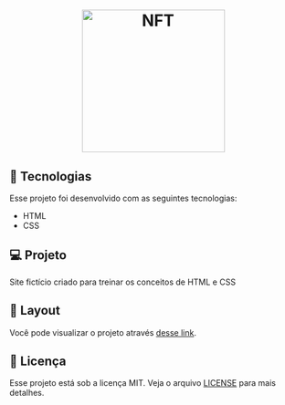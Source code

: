 <h1 align="center">
  <img alt="NFT" title="NFT" src="https://cdn.panelinha.com.br/receita/958014000000-Brigadeiro.jpg" width="250px" />
</h1>


## 🚀 Tecnologias

Esse projeto foi desenvolvido com as seguintes tecnologias:

- HTML
- CSS


## 💻 Projeto

Site fictício criado para treinar os conceitos de HTML e CSS
## 🔖 Layout

Você pode visualizar o projeto através [desse link]().

## :memo: Licença

Esse projeto está sob a licença MIT. Veja o arquivo [LICENSE](LICENSE.md) para mais detalhes.